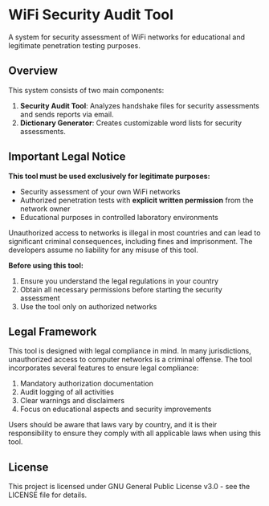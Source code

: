 # WiFi Security Audit Tool

A system for security assessment of WiFi networks for educational and legitimate penetration testing purposes.

## Overview

This system consists of two main components:

1. **Security Audit Tool**: Analyzes handshake files for security assessments and sends reports via email.
2. **Dictionary Generator**: Creates customizable word lists for security assessments.

## Important Legal Notice

**This tool must be used exclusively for legitimate purposes:**
- Security assessment of your own WiFi networks
- Authorized penetration tests with **explicit written permission** from the network owner
- Educational purposes in controlled laboratory environments

Unauthorized access to networks is illegal in most countries and can lead to significant criminal consequences, including fines and imprisonment. The developers assume no liability for any misuse of this tool.

**Before using this tool:**
1. Ensure you understand the legal regulations in your country
2. Obtain all necessary permissions before starting the security assessment
3. Use the tool only on authorized networks

## Legal Framework

This tool is designed with legal compliance in mind. In many jurisdictions, unauthorized access to computer networks is a criminal offense. The tool incorporates several features to ensure legal compliance:

1. Mandatory authorization documentation
2. Audit logging of all activities
3. Clear warnings and disclaimers
4. Focus on educational aspects and security improvements

Users should be aware that laws vary by country, and it is their responsibility to ensure they comply with all applicable laws when using this tool.

## License

This project is licensed under GNU General Public License v3.0 - see the LICENSE file for details.